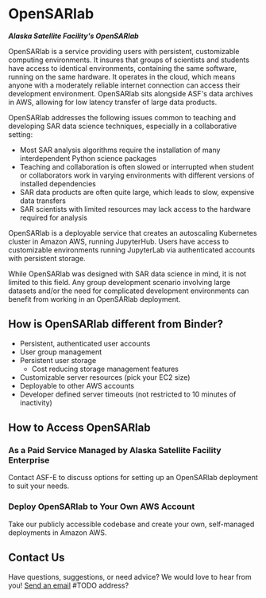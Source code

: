 # OpenSARlab

***Alaska Satellite Facility's OpenSARlab***

OpenSARlab is a service providing users with persistent, customizable computing environments. It insures that groups of scientists and students have access to identical environments, containing the same software, running on the same hardware. It operates in the cloud, which means anyone with a moderately reliable internet connection can access their development environment. OpenSARlab sits alongside ASF's data archives in AWS, allowing for low latency transfer of large data products.

OpenSARlab addresses the following issues common to teaching and developing SAR data science techniques, especially in
 a collaborative setting:
 
 * Most SAR analysis algorithms require the installation of many interdependent Python science packages
 * Teaching and collaboration is often slowed or interrupted when student or collaborators work in varying
 environments with different versions of installed dependencies
* SAR data products are often quite large, which leads to slow, expensive data transfers
* SAR scientists with limited resources may lack access to the hardware required for analysis

OpenSARlab is a deployable service that creates an autoscaling Kubernetes cluster in Amazon AWS, running JupyterHub. 
Users have access to customizable environments running JupyterLab via authenticated accounts with persistent storage.

While OpenSARlab was designed with SAR data science in mind, it is not limited to this field. Any group 
development scenario involving large datasets and/or the need for complicated development environments
can benefit from working in an OpenSARlab deployment.

## How is OpenSARlab different from Binder?

- Persistent, authenticated user accounts
- User group management 
- Persistent user storage
    - Cost reducing storage management features
- Customizable server resources (pick your EC2 size)
- Deployable to other AWS accounts 
- Developer defined server timeouts (not restricted to 10 minutes of inactivity)

## How to Access OpenSARlab

### As a Paid Service Managed by Alaska Satellite Facility Enterprise
 
Contact ASF-E to discuss options for setting up an OpenSARlab deployment to suit your needs.

### Deploy OpenSARlab to Your Own AWS Account

Take our publicly accessible codebase and create your own, self-managed deployments in Amazon AWS.

## Contact Us

Have questions, suggestions, or need advice? We would love to hear from you! [Send an email]() #TODO address?